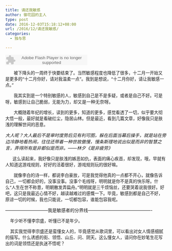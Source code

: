 ```yaml
---
title: 请还我敏感
author: 御花园的主人
type: post
date: 2016-12-03T15:18:12+08:00
url: /2016/12/请还我敏感/
categories:
  - 独与思

---
```

<embed src="http://www.xiami.com/widget/2615875_1769956466/singlePlayer.swf" type="application/x-shockwave-flash" width="257" height="33">
</embed>

  
<span style="font-size: 10pt;">       被下降头的一周终于快要结束了。当然敏感程度也降低了很多，十二月一开始又是更多的“十二月你好，请对我温柔一点”。我到是想说，“十二月你好，请让我敏感一点。”</span>

<span style="font-size: 10pt;">       我其实到是一个特别敏感的人，敏感到自己是不是多疑，或者是自己不好。可是呀，敏感到让自己脆弱，无能为力，却又</span>是一种无奈呀。

<span style="font-size: 10pt;">       大概随着年纪的增长，读到的更多，知道的更多，感觉看透了一切，似乎要大彻大悟一般，最好就是看破红尘，隐居山林。但是最近，看到几篇文章，好像我只是肤浅的理解世间的恶意。</span>

_大人呢？大人最后不是审时度势后见有利可图，躲在后面当幕后操手，就是站在旁边冷静地看热闹，往往还带着一种世故傲慢，慢条斯理地说出似是而非的智慧之言，弄得所有是非都似是而非。——林夕《是非疲劳》_

<span style="font-size: 10pt;">      这么读起来，我好像只是肤浅的嫉恶如仇，表面的痛心疾首，却发现，哦，早就有人知道这游戏规则，好好的活着很好，游戏规则玩的很好嘛。</span>

<span style="font-size: 10pt;">       就像李白的诗一样，都说李白豪放，可是我觉得他真的一点都不开心，就像告诉自己，一切都会好的，没事没事。没事个毛线呀，明明就是你不是真的快乐呀。什么“人生在世不称意，明朝散发弄扁舟。”明明就是三千烦恼丝，还要哭着说我很好。好吧，这只是我最近心情不好，越读越难过的感慨一下。毕竟，敏感到都是自己不好，原谅一切的时候，我也只能说，一切都包容，谁能包容我呢。</span>

&#8212;&#8212;&#8212;&#8212;&#8212;&#8212;&#8212;&#8212;&#8212;&#8211;我是敏感者的分界线&#8212;&#8212;&#8212;&#8212;&#8212;&#8212;&#8212;&#8212;&#8212;&#8212;&#8212;&#8212;&#8212;&#8212;-

<span style="font-size: 10pt;">    年少听不懂李宗盛，听懂已不是年少<span style="font-size: 10pt;">。</span></span>

<span style="font-size: 10pt;">    其实我觉得李宗盛还是蛮懂女人的，毕竟感觉从歌词里，可以看出对女人情感细腻的描写。什么诱惑的街、领悟、山丘、问、阴天。这么懂女人，请问你在妙笔生花写出的词是领悟还是执迷不悟呢？</span>